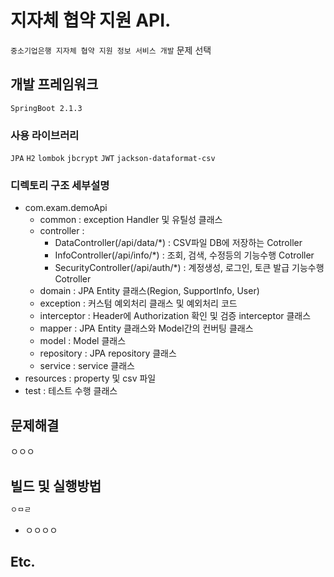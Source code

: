 # 지자체 협약 지원 API.
`중소기업은행 지자체 협약 지원 정보 서비스 개발` 문제 선택

## 개발 프레임워크
`SpringBoot 2.1.3`

### 사용 라이브러리
`JPA` `H2` `lombok` `jbcrypt` `JWT`
`jackson-dataformat-csv`

### 디렉토리 구조 세부설명
- com.exam.demoApi
  - common : exception Handler 및 유틸성 클래스
  - controller :
    - DataController(/api/data/*) : CSV파일 DB에 저장하는 Cotroller
    - InfoController(/api/info/*) : 조회, 검색, 수정등의 기능수행 Cotroller
    - SecurityController(/api/auth/*) : 계정생성, 로그인, 토큰 발급 기능수행 Cotroller
  - domain : JPA Entity 클래스(Region, SupportInfo, User)
  - exception : 커스텀 예외처리 클래스 및 예외처리 코드
  - interceptor : Header에 Authorization 확인 및 검증 interceptor 클래스
  - mapper : JPA Entity 클래스와 Model간의 컨버팅 클래스
  - model : Model 클래스
  - repository : JPA repository 클래스
  - service : service 클래스
- resources : property 및 csv 파일
- test : 테스트 수행 클래스

## 문제해결
ㅇㅇㅇ

## 빌드 및 실행방법
```javascript
ㅇㅁㄹ
```
- ㅇㅇㅇㅇ
## Etc.
